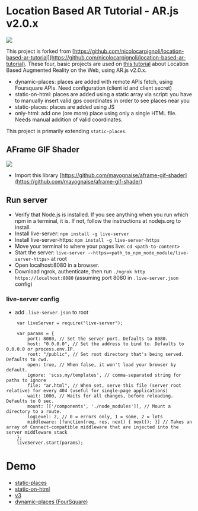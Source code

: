 # Location Based AR Tutorial - AR.js v2.0.x

<img src="https://miro.medium.com/max/2476/1*IymrgzbXR9j7TCqT3GSLNg.png">

This project is forked from [https://github.com/nicolocarpignoli/location-based-ar-tutorial](https://github.com/nicolocarpignoli/location-based-ar-tutorial). These four, basic projects are used on [this tutorial](https://medium.com/chialab-open-source/build-your-location-based-augmented-reality-web-app-c2442e716564) about Location Based Augmented Reality on the Web, using AR.js v2.0.x.

+ dynamic-places: places are added with remote APIs fetch, using Foursquare APIs. Need configuration (client id and client secret)
+ static-on-html: places are added using a static array via script: you have to manually insert valid gps coordinates in order to see places near you
+ static-places: places are added using JS
+ only-html: add one (ore more) place using only a single HTML file. Needs manual addition of valid coordinates.

This project is primarily extending `static-places`.

## AFrame GIF Shader

<img src="https://github.com/mayognaise/aframe-gif-shader/blob/95f9f7ddd01a247cf07afac583934bb79aafaeff/example.gif">

+ Import this library [https://github.com/mayognaise/aframe-gif-shader](https://github.com/mayognaise/aframe-gif-shader)

## Run server

+ Verify that Node.js is installed. If you see anything when you run which npm in a terminal, it is. If not, follow the instructions at nodejs.org to install.
+ Install live-server: `npm install -g live-server`
+ Install live-server-https: `npm install -g live-server-https`
+ Move your terminal to where your pages live: `cd <path-to-content>`
+ Start the server: `live-server --https=<path_to_npm_node_module/live-server-https>` at root
+ Open localhost:8080 in a browser.
+ Download ngrok, authenticate, then run `./ngrok http https://localhost:8080` (assuming port 8080 in `.live-server.json` config)

### live-server config
+ add `.live-server.json` to root

```
    var liveServer = require("live-server");

    var params = {
        port: 8080, // Set the server port. Defaults to 8080.
        host: "0.0.0.0", // Set the address to bind to. Defaults to 0.0.0.0 or process.env.IP.
        root: "/public", // Set root directory that's being served. Defaults to cwd.
        open: true, // When false, it won't load your browser by default.
        ignore: 'scss,my/templates', // comma-separated string for paths to ignore
        file: "ar.html", // When set, serve this file (server root relative) for every 404 (useful for single-page applications)
        wait: 1000, // Waits for all changes, before reloading. Defaults to 0 sec.
        mount: [['/components', './node_modules']], // Mount a directory to a route.
        logLevel: 2, // 0 = errors only, 1 = some, 2 = lots
        middleware: [function(req, res, next) { next(); }] // Takes an array of Connect-compatible middleware that are injected into the server middleware stack
    };
    liveServer.start(params);
```

# Demo

+ [static-places](https://raywu.github.io/location-based-ar-tutorial/static-places)
+ [static-on-html](https://raywu.github.io/location-based-ar-tutorial/static-on-html)
+ [v3](https://raywu.github.io/location-based-ar-tutorial/v3)
+ [dynamic-places (FourSquare)](https://raywu.github.io/location-based-ar-tutorial/dynamic-places)